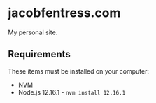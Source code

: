 # jacobfentress.com

My personal site.

## Requirements

These items must be installed on your computer:

-   [NVM](https://github.com/creationix/nvm#installation)
-   Node.js 12.16.1 - `nvm install 12.16.1`
